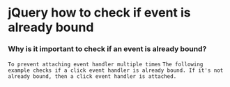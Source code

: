 # jQuery how to check if event is already bound

### Why is it important to check if an event is already bound?
`To prevent attaching event handler multiple times`
`The following example checks if a click event handler is already bound. If it's not already bound, then a click event handler is attached.`

 <script type="text/javascript"></br>
        $(document).ready(function () {</br>
            var jQueryObject = $('#btn');</br>
            var rawDOMElement = jQueryObject.get(0);</br>
            var eventObject = $._data(rawDOMElement, 'events');</br>
            if (eventObject != undefined && eventObject.click != undefined) {</br>
                alert('Click event exists');</br>
            }</br>
            else {</br>
                $('#btn').on('click', function () {</br>
                    alert('Button Clicked');</br>
                });</br>
            }</br>
        });</br>
    </script>
